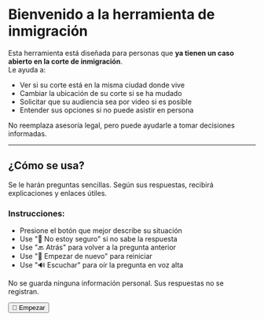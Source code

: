 # Bienvenido a la herramienta de inmigración

Esta herramienta está diseñada para personas que **ya tienen un caso abierto en la corte de inmigración**.  
Le ayuda a:

- Ver si su corte está en la misma ciudad donde vive
- Cambiar la ubicación de su corte si se ha mudado
- Solicitar que su audiencia sea por video si es posible
- Entender sus opciones si no puede asistir en persona

No reemplaza asesoría legal, pero puede ayudarle a tomar decisiones informadas.

---

## ¿Cómo se usa?

Se le harán preguntas sencillas. Según sus respuestas, recibirá explicaciones y enlaces útiles.

### Instrucciones:

- Presione el botón que mejor describe su situación
- Use "🤔 No estoy seguro" si no sabe la respuesta
- Use "🔙 Atrás" para volver a la pregunta anterior
- Use "🔁 Empezar de nuevo" para reiniciar
- Use "🔊 Escuchar" para oír la pregunta en voz alta

No se guarda ninguna información personal. Sus respuestas no se registran.

<button id="startBtn">🚀 Empezar</button>